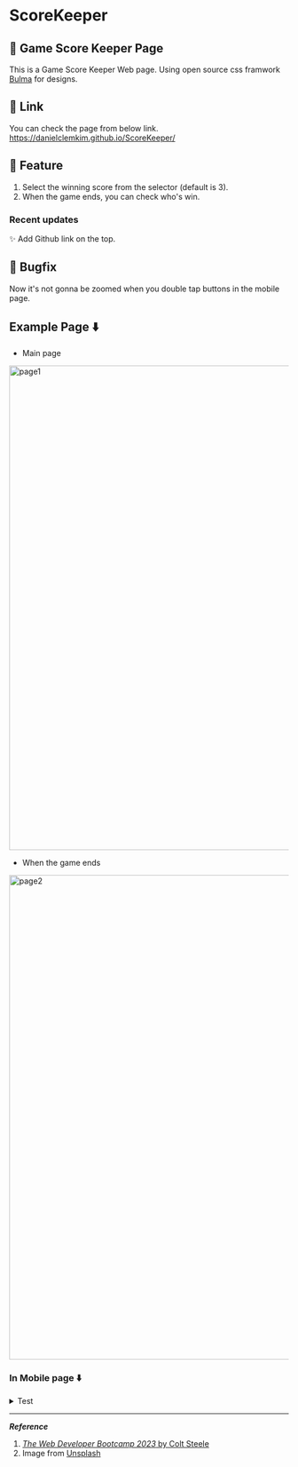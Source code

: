 # ScoreKeeper

## :rabbit: Game Score Keeper Page
This is a Game Score Keeper Web page.
Using open source css framwork [Bulma](https://bulma.io/) for designs.

## :rabbit: Link
You can check the page from below link. <br>
https://danielclemkim.github.io/ScoreKeeper/

## :rabbit: Feature

1. Select the winning score from the selector (default is 3).
2. When the game ends, you can check who's win.
### Recent updates

✨ Add Github link on the top.
## :bug: Bugfix
Now it's not gonna be zoomed when you double tap buttons in the mobile page.

## Example Page ⬇️
- Main page
<img width="873" alt="page1" src="https://github.com/DanielClemKim/ScoreKeeper/assets/106340297/91ef1ce7-6d63-4579-9669-032d682bc08c">

- When the game ends
<img width="873" alt="page2" src="https://github.com/DanielClemKim/ScoreKeeper/assets/106340297/0557f07b-3c6c-49b7-b017-88450ee5e923">

### In Mobile page ⬇️
<details>
  <summary>Test</summary>
  <img width="422" alt="page3" src="https://github.com/DanielClemKim/ScoreKeeper/assets/106340297/a0067cc3-7594-4bc9-80f9-052f81a359e3">
  <img width="422" alt="page4" src="https://github.com/DanielClemKim/ScoreKeeper/assets/106340297/fab9010a-3d1f-47b5-beee-bf93c9ee860a">
</details>

<hr>

***Reference***
1. [_The Web Developer Bootcamp 2023_ by Colt Steele](https://www.udemy.com/share/105vzw3@Kh4GMxDaMBSPu6-cHVp-P6QoX0TGwJk0ncMMYSGA45EQ18gOB81K85aSNk2BFu6gew==/)
2. Image from [Unsplash](https://unsplash.com/)

